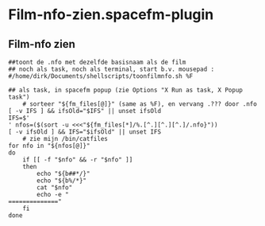 # Film-nfo-zien.spacefm-plugin
## Film-nfo zien
    
    ##toont de .nfo met dezelfde basisnaam als de film
    ## noch als task, noch als terminal, start b.v. mousepad :
    #/home/dirk/Documents/shellscripts/toonfilmnfo.sh %F
    
    ## als task, in spacefm popup (zie Options "X Run as task, X Popup task")
    	# sorteer "${fm_files[@]}" (same as %F), en vervang .??? door .nfo
    [ -v IFS ] && ifsOld="$IFS" || unset ifsOld
    IFS=$'
    ' nfos=($(sort -u <<<"${fm_files[*]/%.[^.][^.][^.]/.nfo}"))
    [ -v ifsOld ] && IFS="$ifsOld" || unset IFS
    	# zie mijn /bin/catfiles
    for nfo in "${nfos[@]}"
    do
    	if [[ -f "$nfo" && -r "$nfo" ]]
    	then
    		echo "${b##*/}"
    		echo "${b%/*}"
    		cat "$nfo"
    		echo -e "
    =============="
    	fi
    done
    
